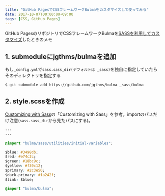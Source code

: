 ```yaml
---
title: "GitHub PagesでCSSフレームワークBulmaをカスタマイズして使ってみる"
date: 2017-10-07T00:00:00+09:00
tags: [CSS, GitHub Pages]
---
```


GitHub PagesのリポジトリでCSSフレームワークBulmaを[SASSを利用してカスタマイズ](http://bulma.io/documentation/overview/customize/)したときのメモ

## 1. submoduleにjgthms/bulmaを追加
もし`_config.yml`で`sass.sass_dir(デフォルトは _sass)`を独自に指定していたらそのディレクトリを指定する

```sh
$ git submodule add https://github.com/jgthms/bulma _sass/bulma
```
## 2. style.scssを作成
[Customizing with Sass](http://bulma.io/documentation/overview/customize/)の「Customizing with Sass」を参考。importのパスだけ注意(`sass.sass_dir`から見たパスにする)。

```css
---
---

@import "bulma/sass/utilities/initial-variables";

$blue: #3498db;
$red: #e74c3c;
$green: #18bc9c;
$yellow: #f39c12;
$primary: #2c3e50;
$dark-primary: #1a242f;
$link: $blue;

@import "bulma/bulma";
```
